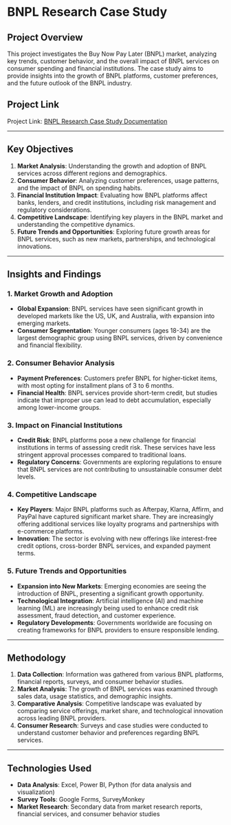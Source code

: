 # BNPL Research Case Study

## Project Overview
This project investigates the Buy Now Pay Later (BNPL) market, analyzing key trends, customer behavior, and the overall impact of BNPL services on consumer spending and financial institutions. The case study aims to provide insights into the growth of BNPL platforms, customer preferences, and the future outlook of the BNPL industry.


## Project Link
Project Link: [BNPL Research Case Study Documentation](https://drive.google.com/file/d/1MHJAoOQygjqTCfU5mhknT2oGQ8n3sQ9I/view?usp=sharing)

---

## Key Objectives
1. **Market Analysis**: Understanding the growth and adoption of BNPL services across different regions and demographics.
2. **Consumer Behavior**: Analyzing customer preferences, usage patterns, and the impact of BNPL on spending habits.
3. **Financial Institution Impact**: Evaluating how BNPL platforms affect banks, lenders, and credit institutions, including risk management and regulatory considerations.
4. **Competitive Landscape**: Identifying key players in the BNPL market and understanding the competitive dynamics.
5. **Future Trends and Opportunities**: Exploring future growth areas for BNPL services, such as new markets, partnerships, and technological innovations.

---

## Insights and Findings

### 1. Market Growth and Adoption
- **Global Expansion**: BNPL services have seen significant growth in developed markets like the US, UK, and Australia, with expansion into emerging markets.
- **Consumer Segmentation**: Younger consumers (ages 18-34) are the largest demographic group using BNPL services, driven by convenience and financial flexibility.

### 2. Consumer Behavior Analysis
- **Payment Preferences**: Customers prefer BNPL for higher-ticket items, with most opting for installment plans of 3 to 6 months.
- **Financial Health**: BNPL services provide short-term credit, but studies indicate that improper use can lead to debt accumulation, especially among lower-income groups.

### 3. Impact on Financial Institutions
- **Credit Risk**: BNPL platforms pose a new challenge for financial institutions in terms of assessing credit risk. These services have less stringent approval processes compared to traditional loans.
- **Regulatory Concerns**: Governments are exploring regulations to ensure that BNPL services are not contributing to unsustainable consumer debt levels.

### 4. Competitive Landscape
- **Key Players**: Major BNPL platforms such as Afterpay, Klarna, Affirm, and PayPal have captured significant market share. They are increasingly offering additional services like loyalty programs and partnerships with e-commerce platforms.
- **Innovation**: The sector is evolving with new offerings like interest-free credit options, cross-border BNPL services, and expanded payment terms.

### 5. Future Trends and Opportunities
- **Expansion into New Markets**: Emerging economies are seeing the introduction of BNPL, presenting a significant growth opportunity.
- **Technological Integration**: Artificial intelligence (AI) and machine learning (ML) are increasingly being used to enhance credit risk assessment, fraud detection, and customer experience.
- **Regulatory Developments**: Governments worldwide are focusing on creating frameworks for BNPL providers to ensure responsible lending.

---

## Methodology
1. **Data Collection**: Information was gathered from various BNPL platforms, financial reports, surveys, and consumer behavior studies.
2. **Market Analysis**: The growth of BNPL services was examined through sales data, usage statistics, and demographic insights.
3. **Comparative Analysis**: Competitive landscape was evaluated by comparing service offerings, market share, and technological innovation across leading BNPL providers.
4. **Consumer Research**: Surveys and case studies were conducted to understand customer behavior and preferences regarding BNPL services.

---

## Technologies Used
- **Data Analysis**: Excel, Power BI, Python (for data analysis and visualization)
- **Survey Tools**: Google Forms, SurveyMonkey
- **Market Research**: Secondary data from market research reports, financial services, and consumer behavior studies

